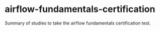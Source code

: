 # airflow-fundamentals-certification
Summary of studies to take the airflow fundamentals certification test.
